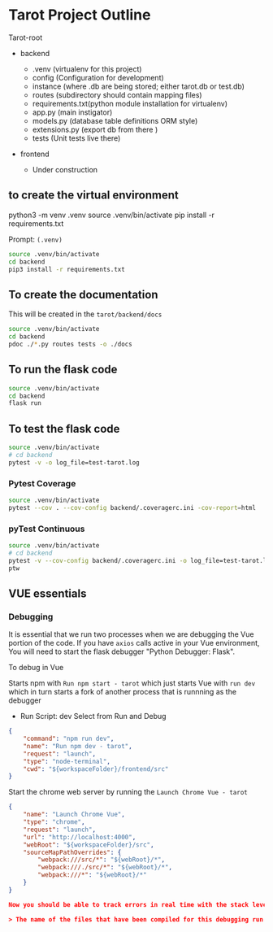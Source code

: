 # Tarot Project Outline

Tarot-root

- backend

   - .venv (virtualenv for this project)
   - config (Configuration for development)
   - instance (where .db are being stored; either tarot.db or test.db)
   - routes (subdirectory should contain mapping files)
   - requirements.txt(python module installation for virtualenv)
   - app.py (main instigator)
   - models.py (database table definitions ORM style)
   - extensions.py (export db from there )
   - tests (Unit tests live there)

- frontend

   - Under construction

## to create the virtual environment

python3 -m venv .venv
source .venv/bin/activate
pip install -r requirements.txt

Prompt: `(.venv)`

```sh
source .venv/bin/activate
cd backend
pip3 install -r requirements.txt
```

## To create the documentation

This will be created in the `tarot/backend/docs`

```sh
source .venv/bin/activate
cd backend
pdoc ./*.py routes tests -o ./docs 
```

## To run the flask code

```sh {"language":"sh","promptEnv":"never"}
source .venv/bin/activate
cd backend
flask run 
```

## To test the flask code

```sh {"background":"false","language":"sh"}
source .venv/bin/activate
# cd backend
pytest -v -o log_file=test-tarot.log
```

### Pytest Coverage

```sh
source .venv/bin/activate
pytest --cov . --cov-config backend/.coveragerc.ini -cov-report=html 
```

### pyTest Continuous

```sh
source .venv/bin/activate
# cd backend
pytest -v --cov-config backend/.coveragerc.ini -o log_file=test-tarot.log
ptw
```

## VUE essentials

### Debugging 

It is essential that we run two processes when we are debugging the Vue portion of the code. If you have `axios` calls active in your Vue environment, You will need to start the flask debugger "Python Debugger: Flask".

To debug in Vue

Starts npm with `Run npm start - tarot` which just starts Vue with `run dev` which in turn starts a fork of another process that is runnning as the debugger


- Run Script: dev 
Select from Run and Debug 
```json
{
    "command": "npm run dev",
    "name": "Run npm dev - tarot",
    "request": "launch",
    "type": "node-terminal",
    "cwd": "${workspaceFolder}/frontend/src"
}
```

Start the chrome web server by running the `Launch Chrome Vue - tarot`

```json
{
    "name": "Launch Chrome Vue",
    "type": "chrome",
    "request": "launch",
    "url": "http://localhost:4000",
    "webRoot": "${workspaceFolder}/src",
    "sourceMapPathOverrides": {
        "webpack:///src/*": "${webRoot}/*",
        "webpack:///./src/*": "${webRoot}/*",
        "webpack:///*": "${webRoot}/*"
    }
}

Now you should be able to track errors in real time with the stack levels 

> The name of the files that have been compiled for this debugging run will appear in the stack trace on the side. Use those files to set breakpoints in the debugger.



